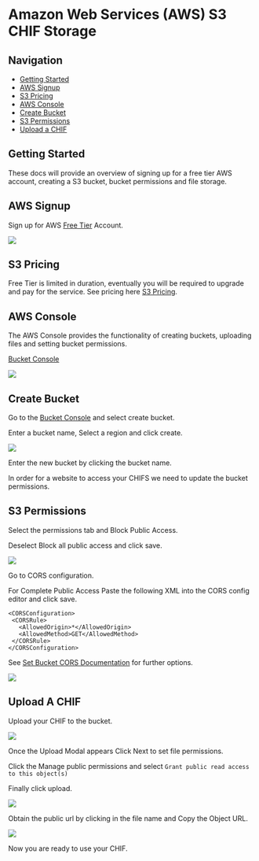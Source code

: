 # Amazon Web Services (AWS) S3 CHIF Storage

## Navigation

-   [Getting Started](#getting-started)
-   [AWS Signup](#aws-signup)
-   [S3 Pricing](#s3-pricing)
-   [AWS Console](#aws-console)
-   [Create Bucket](#create-bucket)
-   [S3 Permissions](#s3-permissions)
-   [Upload a CHIF](#upload-a-chif)

## Getting Started

These docs will provide an overview of signing up for a free tier AWS account, creating a S3 bucket, bucket permissions and file storage.

## AWS Signup

Sign up for AWS [Free Tier](https://aws.amazon.com/free) Account.

<img src="./imgs/aws-1.jpg">

## S3 Pricing

Free Tier is limited in duration, eventually you will be required to upgrade and pay for the service. See pricing here [S3 Pricing](https://aws.amazon.com/s3/pricing).

## AWS Console

The AWS Console provides the functionality of creating buckets, uploading files and setting bucket permissions.

[Bucket Console](https://console.aws.amazon.com/s3/home)

<img src="./imgs/aws-2.jpg">

## Create Bucket

Go to the [Bucket Console](https://console.aws.amazon.com/s3/home) and select create bucket.

Enter a bucket name, Select a region and click create.

<img src="./imgs/aws-3.jpg">

Enter the new bucket by clicking the bucket name.

In order for a website to access your CHIFS we need to update the bucket permissions.

## S3 Permissions

Select the permissions tab and Block Public Access.

Deselect Block all public access and click save.

<img src="./imgs/aws-8.jpg">

Go to CORS configuration.

For Complete Public Access Paste the following XML into the CORS config editor and click save.

```
<CORSConfiguration>
 <CORSRule>
   <AllowedOrigin>*</AllowedOrigin>
   <AllowedMethod>GET</AllowedMethod>
 </CORSRule>
</CORSConfiguration>
```

See [Set Bucket CORS Documentation](https://docs.aws.amazon.com/AmazonS3/latest/dev/cors.html) for further options.

<img src="./imgs/aws-5.jpg">

## Upload A CHIF

Upload your CHIF to the bucket.

<img src="./imgs/aws-4.jpg">

Once the Upload Modal appears Click Next to set file permissions.

Click the Manage public permissions and select `Grant public read access to this object(s)`

Finally click upload.

<img src="./imgs/aws-7.jpg">

Obtain the public url by clicking in the file name and Copy the Object URL.

<img src="./imgs/aws-6.jpg">

Now you are ready to use your CHIF. 
